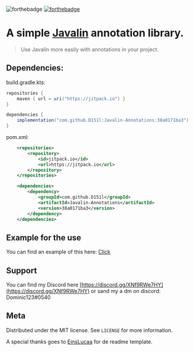 ![forthebadge](https://forthebadge.com/images/badges/built-with-love.svg)
[![forthebadge](https://forthebadge.com/images/badges/not-a-bug-a-feature.svg)](https://forthebadge.com)

# A simple [Javalin](https://javalin.io) annotation library.
> Use Javalin more easily with annotations in your project.

## Dependencies:

build.gradle.kts:

```groovy
repositories {
    maven { url = uri("https://jitpack.io") }
}

dependencies {
    implementation("com.github.D151l:Javalin-Annotations:38a0171ba3")
}
```

pom.xml:


```xml
    <repositories>
        <repository>
            <id>jitpack.io</id>
            <url>https://jitpack.io</url>
        </repository>
    </repositories>

    <dependencies>
        <dependency>
            <groupId>com.github.D151l</groupId>
            <artifactId>Javalin-Annotations</artifactId>
            <version>38a0171ba3</version>
        </dependency>
    </dependencies>
```

## Example for the use

You can find an example of this here: [Click](https://github.com/D151l/Javalin-Annotations/tree/master/example)

## Support
You can find my Discord here [https://discord.gg/XNf9RWe7HY](https://discord.gg/XNf9RWe7HY) or sand my a dm on discord: Dominic123#0540

## Meta

Distributed under the MIT license. See ``LICENSE`` for more information.

A special thanks goes to [EinsLucaa](https://github.com/EinsLucaaa) for de readme template.

<!-- Markdown link & img dfn's -->
[npm-image]: https://img.shields.io/kotlin/v/datadog-metrics.svg?style=flat-square
[npm-url]: https://npmjs.org/package/datadog-metrics
